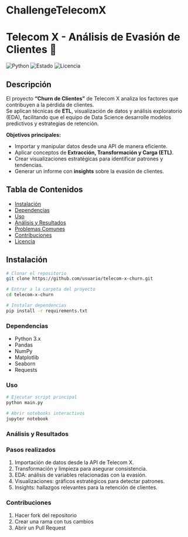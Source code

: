 # ChallengeTelecomX
# Telecom X - Análisis de Evasión de Clientes 🚀

![Python](https://img.shields.io/badge/Python-3.11-blue)
![Estado](https://img.shields.io/badge/Estado-Completado-brightgreen)
![Licencia](https://img.shields.io/badge/Licencia-MIT-yellow)

## Descripción
El proyecto **“Churn de Clientes”** de Telecom X analiza los factores que contribuyen a la pérdida de clientes.  
Se aplican técnicas de **ETL**, visualización de datos y análisis exploratorio (EDA), facilitando que el equipo de Data Science desarrolle modelos predictivos y estrategias de retención.

**Objetivos principales:**
- Importar y manipular datos desde una API de manera eficiente.  
- Aplicar conceptos de **Extracción, Transformación y Carga (ETL)**.  
- Crear visualizaciones estratégicas para identificar patrones y tendencias.  
- Generar un informe con **insights** sobre la evasión de clientes.  

## Tabla de Contenidos
- [Instalación](#instalación)  
- [Dependencias](#dependencias)  
- [Uso](#uso)  
- [Análisis y Resultados](#análisis-y-resultados)  
- [Problemas Comunes](#problemas-comunes)  
- [Contribuciones](#contribuciones)  
- [Licencia](#licencia)  

## Instalación
```bash
# Clonar el repositorio
git clone https://github.com/usuario/telecom-x-churn.git

# Entrar a la carpeta del proyecto
cd telecom-x-churn

# Instalar dependencias
pip install -r requirements.txt
```
### Dependencias

* Python 3.x
* Pandas
* NumPy
* Matplotlib
* Seaborn
* Requests

### Uso
```bash
# Ejecutar script principal
python main.py

# Abrir notebooks interactivos
jupyter notebook
```

### Análisis y Resultados
### Pasos realizados

1. Importación de datos desde la API de Telecom X.
2. Transformación y limpieza para asegurar consistencia.
3. EDA: análisis de variables relacionadas con la evasión.
4. Visualizaciones: gráficos estratégicos para detectar patrones.
5. Insights: hallazgos relevantes para la retención de clientes.

### Contribuciones

1. Hacer fork del repositorio
2. Crear una rama con tus cambios
3. Abrir un Pull Request

